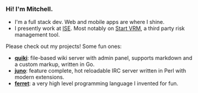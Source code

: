 ### Hi! I'm Mitchell.
* I'm a full stack dev. Web and mobile apps are where I shine.
* I presently work at [ISE](https://ise.io). Most notably on [Start VRM](https://startvrm.com), a third party risk management tool.

Please check out my projects! Some fun ones:
* [__quiki__](https://github.com/cooper/quiki): file-based wiki server with admin panel, supports markdown and a custom markup, written in Go.
* [__juno__](https://github.com/cooper/juno): feature complete, hot reloadable IRC server written in Perl with modern extensions.
* [__ferret__](https://github.com/cooper/ferret): a very high level programming language I invented for fun.
